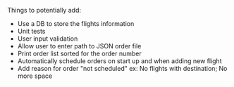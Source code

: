 Things to potentially add:
- Use a DB to store the flights information
- Unit tests
- User input validation
- Allow user to enter path to JSON order file
- Print order list sorted for the order number
- Automatically schedule orders on start up and when adding new flight
- Add reason for order "not scheduled" ex: No flights with destination; No more space
